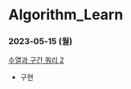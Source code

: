 # Algorithm_Learn
### 2023-05-15 (월)
[수열과 구간 쿼리 2](https://school.programmers.co.kr/learn/courses/30/lessons/181923)
- 구현
